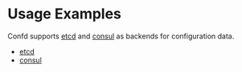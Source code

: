 # Usage Examples

Confd supports [etcd](https://coreos.com/docs/distributed-configuration/getting-started-with-etcd/) and [consul](http://www.consul.io) as backends for configuration data.

* [etcd](etcd-usage-examples.md)
* [consul](consul-usage-examples.md)
